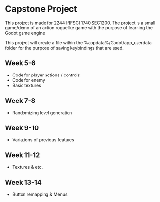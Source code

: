 # Capstone Project
This project is made for 2244 INFSCI 1740 SEC1200.
The project is a small game/demo of an action roguelike game with the purpose of learning the Godot game engine

This project will create a file within the %appdata%/Godot/app_userdata folder for the purpose of saving keybindings that are used.

 
## Week 5-6
- Code for player actions / controls
- Code for enemy
- Basic textures

## Week 7-8
- Randomizing level generation

## Week 9-10
- Variations of previous features

## Week 11-12
- Textures & etc.

## Week 13-14
- Button remapping & Menus

